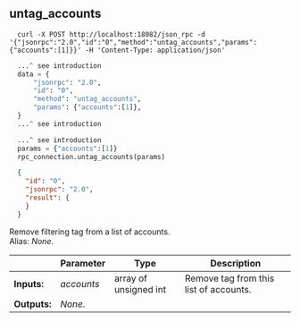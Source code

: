 ## **untag_accounts**

```shell
  curl -X POST http://localhost:18082/json_rpc -d '{"jsonrpc":"2.0","id":"0","method":"untag_accounts","params":{"accounts":[1]}}' -H 'Content-Type: application/json'
```
```python
  ...^ see introduction
  data = {
      "jsonrpc": "2.0",
      "id": "0",
      "method": "untag_accounts",
      "params": {"accounts":[1]},
  }
  ...^ see introduction
```
```py
  ...^ see introduction
  params = {"accounts":[1]}
  rpc_connection.untag_accounts(params)
```
```json
  {
    "id": "0",
    "jsonrpc": "2.0",
    "result": {
    }
  }
```
Remove filtering tag from a list of accounts.  
Alias: *None*.  

|             | Parameter  | Type                  | Description
| ---         | ---        | ---                   | ---
|**Inputs:**  | *accounts* | array of unsigned int | Remove tag from this list of accounts.
|**Outputs:** | *None*.    |                       |
